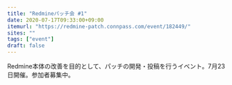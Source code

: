 ```yaml
---
title: "Redmineパッチ会 #1"
date: 2020-07-17T09:33:00+09:00
itemurl: "https://redmine-patch.connpass.com/event/182449/"
sites: ""
tags: ["event"]
draft: false
---
```


Redmine本体の改善を目的として、パッチの開発・投稿を行うイベント。7月23日開催。参加者募集中。
